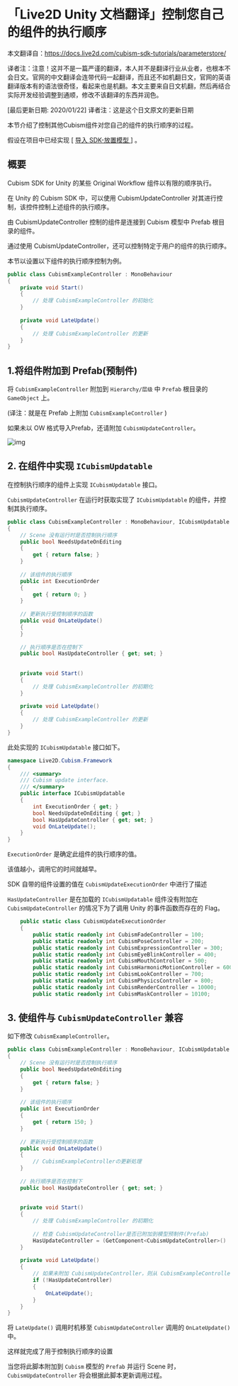 # 「Live2D Unity 文档翻译」控制您自己的组件的执行顺序

本文翻译自：https://docs.live2d.com/cubism-sdk-tutorials/parameterstore/

译者注：注意！这并不是一篇严谨的翻译，本人并不是翻译行业从业者，也根本不会日文。官网的中文翻译会连带代码一起翻译，而且还不如机翻日文，官网的英语翻译版本有的语法很奇怪，看起来也是机翻。本文主要来自日文机翻，然后再结合实际开发经验调整到通顺，修改不该翻译的东西并润色。

[最后更新日期: 2020/01/22] 译者注：这是这个日文原文的更新日期



本节介绍了控制其他Cubism组件对您自己的组件的执行顺序的过程。

假设在项目中已经实现 [ [导入 SDK-放置模型 ](https://docs.live2d.com/cubism-sdk-tutorials/getting-started/)] 。

## 概要

Cubism SDK for Unity  的某些 Original Workflow 组件以有限的顺序执行。

在 Unity 的 Cubism SDK 中，可以使用 CubismUpdateController 对其进行控制，该控件控制上述组件的执行顺序。

由 CubismUpdateController 控制的组件是连接到 Cubism 模型中 Prefab 根目录的组件。

通过使用 CubismUpdateController，还可以控制特定于用户的组件的执行顺序。

本节以设置以下组件的执行顺序控制为例。

```c#
public class CubismExampleController : MonoBehaviour
{
    private void Start()
    {
        // 处理 CubismExampleController 的初始化
    }
    
    private void LateUpdate()
    {
        // 处理 CubismExampleController 的更新
    }
}
```

## 1.将组件附加到 Prefab(预制件)

将 `CubismExampleController` 附加到 `Hierarchy/层级` 中 `Prefab` 根目录的 `GameObject` 上。

(译注：就是在 Prefab 上附加 `CubismExampleController` )

如果未以 OW 格式导入Prefab，还请附加 `CubismUpdateController`。

![img](https://docs.live2d.com/wp-content/uploads/2019/08/cubismupdatecontroller.png)



## 2. 在组件中实现 `ICubismUpdatable`

在控制执行顺序的组件上实现 `ICubismUpdatable` 接口。

`CubismUpdateController` 在运行时获取实现了 `ICubismUpdatable` 的组件，并控制其执行顺序。

```c#
public class CubismExampleController : MonoBehaviour, ICubismUpdatable
{
    // Scene 没有运行时是否控制执行顺序
    public bool NeedsUpdateOnEditing
    {
        get { return false; }
    }
    
    // 该组件的执行顺序
    public int ExecutionOrder
    {
        get { return 0; }
    }
    
    // 更新执行受控制顺序的函数
    public void OnLateUpdate()
    {
    }
    
    // 执行顺序是否在控制下
    public bool HasUpdateController { get; set; }
    
    
    private void Start()
    {
        // 处理 CubismExampleController 的初期化
    }
    
    private void LateUpdate()
    {
        // 处理 CubismExampleController 的更新
    }
}
```

此处实现的 `ICubismUpdatable` 接口如下。

```c#
namespace Live2D.Cubism.Framework
{
    /// <summary>
    /// Cubism update interface.
    /// </summary>
    public interface ICubismUpdatable
    {
        int ExecutionOrder { get; }
        bool NeedsUpdateOnEditing { get; }
        bool HasUpdateController { get; set; }
        void OnLateUpdate();
    }
}
```

`ExecutionOrder` 是确定此组件的执行顺序的值。

该值越小，调用它的时间就越早。

SDK 自带的组件设置的值在 `CubismUpdateExecutionOrder` 中进行了描述

`HasUpdateController`  是在加载的 `ICubismUpdatable`  组件没有附加在 `CubismUpdateController`  的情况下为了调用 Unity 的事件函数而存在的 Flag。



```c#
    public static class CubismUpdateExecutionOrder
    {
        public static readonly int CubismFadeController = 100;
        public static readonly int CubismPoseController = 200;
        public static readonly int CubismExpressionController = 300;
        public static readonly int CubismEyeBlinkController = 400;
        public static readonly int CubismMouthController = 500;
        public static readonly int CubismHarmonicMotionController = 600;
        public static readonly int CubismLookController = 700;
        public static readonly int CubismPhysicsController = 800;
        public static readonly int CubismRenderController = 10000;
        public static readonly int CubismMaskController = 10100;
```

## 3. 使组件与 `CubismUpdateController` 兼容

如下修改 `CubismExampleController`。

```c#
public class CubismExampleController : MonoBehaviour, ICubismUpdatable
{
    // Scene 没有运行时是否控制执行顺序
    public bool NeedsUpdateOnEditing
    {
        get { return false; }
    }
    
    // 该组件的执行顺序
    public int ExecutionOrder
    {
        get { return 150; }
    }
    
    // 更新执行受控制顺序的函数
    public void OnLateUpdate()
    {
        // CubismExampleControllerの更新処理
    }
    
    // 执行顺序是否在控制下
    public bool HasUpdateController { get; set; }
    
    
    private void Start()
    {
        // 处理 CubismExampleController 的初期化
        
        // 检查 CubismUpdateController是否已附加到模型预制件(Prefab)
        HasUpdateController = (GetComponent<CubismUpdateController>() != null);
    }
    
    private void LateUpdate()
    {
        // 如果未附加 CubismUpdateController，则从 CubismExampleController 本身的事件函数执行更新。
        if (!HasUpdateController)
        {
            OnLateUpdate();
        }
    }
}
```

将 `LateUpdate()` 调用时机移至 `CubismUpdateController` 调用的 `OnLateUpdate()` 中。



这样就完成了用于控制执行顺序的设置

当您将此脚本附加到 `Cubism` 模型的 `Prefab` 并运行 Scene 时，`CubismUpdateController` 将会根据此脚本更新调用过程。